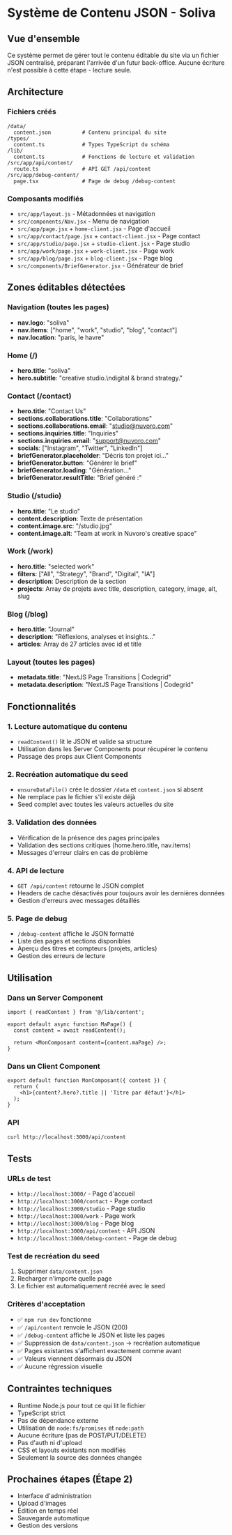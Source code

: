 # Système de Contenu JSON - Soliva

## Vue d'ensemble

Ce système permet de gérer tout le contenu éditable du site via un fichier JSON centralisé, préparant l'arrivée d'un futur back-office. Aucune écriture n'est possible à cette étape - lecture seule.

## Architecture

### Fichiers créés

```
/data/
  content.json          # Contenu principal du site
/types/
  content.ts            # Types TypeScript du schéma
/lib/
  content.ts            # Fonctions de lecture et validation
/src/app/api/content/
  route.ts              # API GET /api/content
/src/app/debug-content/
  page.tsx              # Page de debug /debug-content
```

### Composants modifiés

- `src/app/layout.js` - Métadonnées et navigation
- `src/components/Nav.jsx` - Menu de navigation
- `src/app/page.jsx` + `home-client.jsx` - Page d'accueil
- `src/app/contact/page.jsx` + `contact-client.jsx` - Page contact
- `src/app/studio/page.jsx` + `studio-client.jsx` - Page studio
- `src/app/work/page.jsx` + `work-client.jsx` - Page work
- `src/app/blog/page.jsx` + `blog-client.jsx` - Page blog
- `src/components/BriefGenerator.jsx` - Générateur de brief

## Zones éditables détectées

### Navigation (toutes les pages)
- **nav.logo**: "soliva"
- **nav.items**: ["home", "work", "studio", "blog", "contact"]
- **nav.location**: "paris, le havre"

### Home (/)
- **hero.title**: "soliva"
- **hero.subtitle**: "creative studio.\ndigital & brand strategy."

### Contact (/contact)
- **hero.title**: "Contact Us"
- **sections.collaborations.title**: "Collaborations"
- **sections.collaborations.email**: "studio@nuvoro.com"
- **sections.inquiries.title**: "Inquiries"
- **sections.inquiries.email**: "support@nuvoro.com"
- **socials**: ["Instagram", "Twitter", "LinkedIn"]
- **briefGenerator.placeholder**: "Décris ton projet ici..."
- **briefGenerator.button**: "Générer le brief"
- **briefGenerator.loading**: "Génération..."
- **briefGenerator.resultTitle**: "Brief généré :"

### Studio (/studio)
- **hero.title**: "Le studio"
- **content.description**: Texte de présentation
- **content.image.src**: "/studio.jpg"
- **content.image.alt**: "Team at work in Nuvoro's creative space"

### Work (/work)
- **hero.title**: "selected work"
- **filters**: ["All", "Strategy", "Brand", "Digital", "IA"]
- **description**: Description de la section
- **projects**: Array de projets avec title, description, category, image, alt, slug

### Blog (/blog)
- **hero.title**: "Journal"
- **description**: "Réflexions, analyses et insights..."
- **articles**: Array de 27 articles avec id et title

### Layout (toutes les pages)
- **metadata.title**: "NextJS Page Transitions | Codegrid"
- **metadata.description**: "NextJS Page Transitions | Codegrid"

## Fonctionnalités

### 1. Lecture automatique du contenu
- `readContent()` lit le JSON et valide sa structure
- Utilisation dans les Server Components pour récupérer le contenu
- Passage des props aux Client Components

### 2. Recréation automatique du seed
- `ensureDataFile()` crée le dossier `/data` et `content.json` si absent
- Ne remplace pas le fichier s'il existe déjà
- Seed complet avec toutes les valeurs actuelles du site

### 3. Validation des données
- Vérification de la présence des pages principales
- Validation des sections critiques (home.hero.title, nav.items)
- Messages d'erreur clairs en cas de problème

### 4. API de lecture
- `GET /api/content` retourne le JSON complet
- Headers de cache désactivés pour toujours avoir les dernières données
- Gestion d'erreurs avec messages détaillés

### 5. Page de debug
- `/debug-content` affiche le JSON formatté
- Liste des pages et sections disponibles
- Aperçu des titres et compteurs (projets, articles)
- Gestion des erreurs de lecture

## Utilisation

### Dans un Server Component
```tsx
import { readContent } from '@/lib/content';

export default async function MaPage() {
  const content = await readContent();
  
  return <MonComposant content={content.maPage} />;
}
```

### Dans un Client Component
```tsx
export default function MonComposant({ content }) {
  return (
    <h1>{content?.hero?.title || 'Titre par défaut'}</h1>
  );
}
```

### API
```bash
curl http://localhost:3000/api/content
```

## Tests

### URLs de test
- `http://localhost:3000/` - Page d'accueil
- `http://localhost:3000/contact` - Page contact
- `http://localhost:3000/studio` - Page studio
- `http://localhost:3000/work` - Page work
- `http://localhost:3000/blog` - Page blog
- `http://localhost:3000/api/content` - API JSON
- `http://localhost:3000/debug-content` - Page de debug

### Test de recréation du seed
1. Supprimer `data/content.json`
2. Recharger n'importe quelle page
3. Le fichier est automatiquement recréé avec le seed

### Critères d'acceptation
- ✅ `npm run dev` fonctionne
- ✅ `/api/content` renvoie le JSON (200)
- ✅ `/debug-content` affiche le JSON et liste les pages
- ✅ Suppression de `data/content.json` → recréation automatique
- ✅ Pages existantes s'affichent exactement comme avant
- ✅ Valeurs viennent désormais du JSON
- ✅ Aucune régression visuelle

## Contraintes techniques

- Runtime Node.js pour tout ce qui lit le fichier
- TypeScript strict
- Pas de dépendance externe
- Utilisation de `node:fs/promises` et `node:path`
- Aucune écriture (pas de POST/PUT/DELETE)
- Pas d'auth ni d'upload
- CSS et layouts existants non modifiés
- Seulement la source des données changée

## Prochaines étapes (Étape 2)

- Interface d'administration
- Upload d'images
- Édition en temps réel
- Sauvegarde automatique
- Gestion des versions 